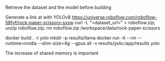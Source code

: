 Retrieve the dataset and the model before building

Generate a link at with YOLOv8 https://universe.roboflow.com/roboflow-58fyf/rock-paper-scissors-sxsw
curl -L "<dataset_url>" > roboflow.zip; unzip roboflow.zip; rm roboflow.zip /workspace/data/rock-paper-scissors

docker build . -t yolo
mkdir -p results/llama
docker run -it --rm --runtime=nvidia --shm-size=4g --gpus all -v results/yolo:/app/results yolo

The increase of shared memory is important
